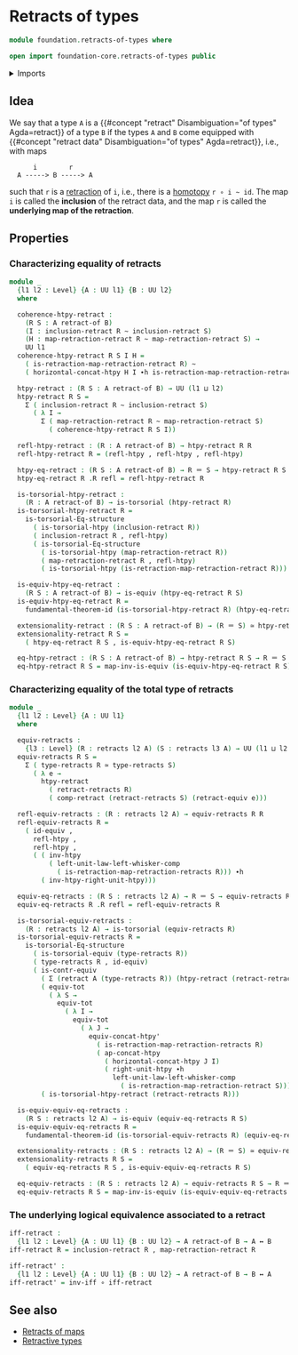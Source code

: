 # Retracts of types

```agda
module foundation.retracts-of-types where

open import foundation-core.retracts-of-types public
```

<details><summary>Imports</summary>

```agda
open import foundation.dependent-pair-types
open import foundation.equivalences
open import foundation.fundamental-theorem-of-identity-types
open import foundation.homotopies
open import foundation.homotopy-algebra
open import foundation.homotopy-induction
open import foundation.logical-equivalences
open import foundation.structure-identity-principle
open import foundation.univalence
open import foundation.universe-levels
open import foundation.whiskering-homotopies-composition

open import foundation-core.contractible-types
open import foundation-core.function-types
open import foundation-core.functoriality-dependent-pair-types
open import foundation-core.identity-types
open import foundation-core.torsorial-type-families
```

</details>

## Idea

We say that a type `A` is a
{{#concept "retract" Disambiguation="of types" Agda=retract}} of a type `B` if
the types `A` and `B` come equipped with
{{#concept "retract data" Disambiguation="of types" Agda=retract}}, i.e., with
maps

```text
      i        r
  A -----> B -----> A
```

such that `r` is a [retraction](foundation-core.retractions.md) of `i`, i.e.,
there is a [homotopy](foundation-core.homotopies.md) `r ∘ i ~ id`. The map `i`
is called the **inclusion** of the retract data, and the map `r` is called the
**underlying map of the retraction**.

## Properties

### Characterizing equality of retracts

```agda
module _
  {l1 l2 : Level} {A : UU l1} {B : UU l2}
  where

  coherence-htpy-retract :
    (R S : A retract-of B)
    (I : inclusion-retract R ~ inclusion-retract S)
    (H : map-retraction-retract R ~ map-retraction-retract S) →
    UU l1
  coherence-htpy-retract R S I H =
    ( is-retraction-map-retraction-retract R) ~
    ( horizontal-concat-htpy H I ∙h is-retraction-map-retraction-retract S)

  htpy-retract : (R S : A retract-of B) → UU (l1 ⊔ l2)
  htpy-retract R S =
    Σ ( inclusion-retract R ~ inclusion-retract S)
      ( λ I →
        Σ ( map-retraction-retract R ~ map-retraction-retract S)
          ( coherence-htpy-retract R S I))

  refl-htpy-retract : (R : A retract-of B) → htpy-retract R R
  refl-htpy-retract R = (refl-htpy , refl-htpy , refl-htpy)

  htpy-eq-retract : (R S : A retract-of B) → R ＝ S → htpy-retract R S
  htpy-eq-retract R .R refl = refl-htpy-retract R

  is-torsorial-htpy-retract :
    (R : A retract-of B) → is-torsorial (htpy-retract R)
  is-torsorial-htpy-retract R =
    is-torsorial-Eq-structure
      ( is-torsorial-htpy (inclusion-retract R))
      ( inclusion-retract R , refl-htpy)
      ( is-torsorial-Eq-structure
        ( is-torsorial-htpy (map-retraction-retract R))
        ( map-retraction-retract R , refl-htpy)
        ( is-torsorial-htpy (is-retraction-map-retraction-retract R)))

  is-equiv-htpy-eq-retract :
    (R S : A retract-of B) → is-equiv (htpy-eq-retract R S)
  is-equiv-htpy-eq-retract R =
    fundamental-theorem-id (is-torsorial-htpy-retract R) (htpy-eq-retract R)

  extensionality-retract : (R S : A retract-of B) → (R ＝ S) ≃ htpy-retract R S
  extensionality-retract R S =
    ( htpy-eq-retract R S , is-equiv-htpy-eq-retract R S)

  eq-htpy-retract : (R S : A retract-of B) → htpy-retract R S → R ＝ S
  eq-htpy-retract R S = map-inv-is-equiv (is-equiv-htpy-eq-retract R S)
```

### Characterizing equality of the total type of retracts

```agda
module _
  {l1 l2 : Level} {A : UU l1}
  where

  equiv-retracts :
    {l3 : Level} (R : retracts l2 A) (S : retracts l3 A) → UU (l1 ⊔ l2 ⊔ l3)
  equiv-retracts R S =
    Σ ( type-retracts R ≃ type-retracts S)
      ( λ e →
        htpy-retract
          ( retract-retracts R)
          ( comp-retract (retract-retracts S) (retract-equiv e)))

  refl-equiv-retracts : (R : retracts l2 A) → equiv-retracts R R
  refl-equiv-retracts R =
    ( id-equiv ,
      refl-htpy ,
      refl-htpy ,
      ( ( inv-htpy
          ( left-unit-law-left-whisker-comp
            ( is-retraction-map-retraction-retracts R))) ∙h
        ( inv-htpy-right-unit-htpy)))

  equiv-eq-retracts : (R S : retracts l2 A) → R ＝ S → equiv-retracts R S
  equiv-eq-retracts R .R refl = refl-equiv-retracts R

  is-torsorial-equiv-retracts :
    (R : retracts l2 A) → is-torsorial (equiv-retracts R)
  is-torsorial-equiv-retracts R =
    is-torsorial-Eq-structure
      ( is-torsorial-equiv (type-retracts R))
      ( type-retracts R , id-equiv)
      ( is-contr-equiv
        ( Σ (retract A (type-retracts R)) (htpy-retract (retract-retracts R)))
        ( equiv-tot
          ( λ S →
            equiv-tot
              ( λ I →
                equiv-tot
                  ( λ J →
                    equiv-concat-htpy'
                      ( is-retraction-map-retraction-retracts R)
                      ( ap-concat-htpy
                        ( horizontal-concat-htpy J I)
                        ( right-unit-htpy ∙h
                          left-unit-law-left-whisker-comp
                            ( is-retraction-map-retraction-retract S)))))))
        ( is-torsorial-htpy-retract (retract-retracts R)))

  is-equiv-equiv-eq-retracts :
    (R S : retracts l2 A) → is-equiv (equiv-eq-retracts R S)
  is-equiv-equiv-eq-retracts R =
    fundamental-theorem-id (is-torsorial-equiv-retracts R) (equiv-eq-retracts R)

  extensionality-retracts : (R S : retracts l2 A) → (R ＝ S) ≃ equiv-retracts R S
  extensionality-retracts R S =
    ( equiv-eq-retracts R S , is-equiv-equiv-eq-retracts R S)

  eq-equiv-retracts : (R S : retracts l2 A) → equiv-retracts R S → R ＝ S
  eq-equiv-retracts R S = map-inv-is-equiv (is-equiv-equiv-eq-retracts R S)
```

### The underlying logical equivalence associated to a retract

```agda
iff-retract :
  {l1 l2 : Level} {A : UU l1} {B : UU l2} → A retract-of B → A ↔ B
iff-retract R = inclusion-retract R , map-retraction-retract R

iff-retract' :
  {l1 l2 : Level} {A : UU l1} {B : UU l2} → A retract-of B → B ↔ A
iff-retract' = inv-iff ∘ iff-retract
```

## See also

- [Retracts of maps](foundation.retracts-of-maps.md)
- [Retractive types](structured-types.retractive-types.md)
